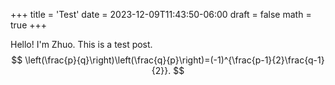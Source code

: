 +++
title = 'Test'
date = 2023-12-09T11:43:50-06:00
draft = false
math = true
+++

Hello! I'm Zhuo. This is a test post.
$$
\left(\frac{p}{q}\right)\left(\frac{q}{p}\right)=(-1)^{\frac{p-1}{2}\frac{q-1}{2}}.
$$